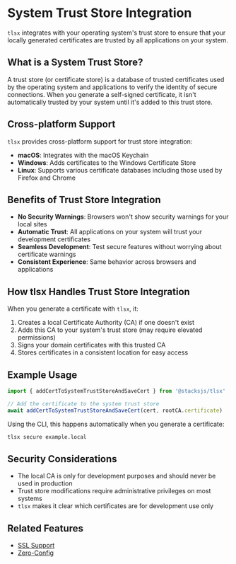 # System Trust Store Integration

`tlsx` integrates with your operating system's trust store to ensure that your locally generated certificates are trusted by all applications on your system.

## What is a System Trust Store?

A trust store (or certificate store) is a database of trusted certificates used by the operating system and applications to verify the identity of secure connections. When you generate a self-signed certificate, it isn't automatically trusted by your system until it's added to this trust store.

## Cross-platform Support

`tlsx` provides cross-platform support for trust store integration:

- **macOS**: Integrates with the macOS Keychain
- **Windows**: Adds certificates to the Windows Certificate Store
- **Linux**: Supports various certificate databases including those used by Firefox and Chrome

## Benefits of Trust Store Integration

- **No Security Warnings**: Browsers won't show security warnings for your local sites
- **Automatic Trust**: All applications on your system will trust your development certificates
- **Seamless Development**: Test secure features without worrying about certificate warnings
- **Consistent Experience**: Same behavior across browsers and applications

## How tlsx Handles Trust Store Integration

When you generate a certificate with `tlsx`, it:

1. Creates a local Certificate Authority (CA) if one doesn't exist
2. Adds this CA to your system's trust store (may require elevated permissions)
3. Signs your domain certificates with this trusted CA
4. Stores certificates in a consistent location for easy access

## Example Usage

```ts
import { addCertToSystemTrustStoreAndSaveCert } from '@stacksjs/tlsx'

// Add the certificate to the system trust store
await addCertToSystemTrustStoreAndSaveCert(cert, rootCA.certificate)
```

Using the CLI, this happens automatically when you generate a certificate:

```bash
tlsx secure example.local
```

## Security Considerations

- The local CA is only for development purposes and should never be used in production
- Trust store modifications require administrative privileges on most systems
- `tlsx` makes it clear which certificates are for development use only

## Related Features

- [SSL Support](/features/ssl-support)
- [Zero-Config](/features/zero-config)
